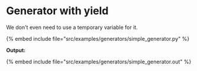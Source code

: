 # Generator with yield

We don't even need to use a temporary variable for it.

{% embed include file="src/examples/generators/simple_generator.py" %}

**Output:**

{% embed include file="src/examples/generators/simple_generator.out" %}



